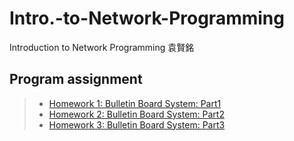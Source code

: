 # Intro.-to-Network-Programming
Introduction to Network Programming 袁賢銘

## Program assignment
>* [Homework 1: Bulletin Board System: Part1](/BBS-Part%201)
>* [Homework 2: Bulletin Board System: Part2](/BBS-Part%202)
>* [Homework 3: Bulletin Board System: Part3](/BBS-Part%203)
